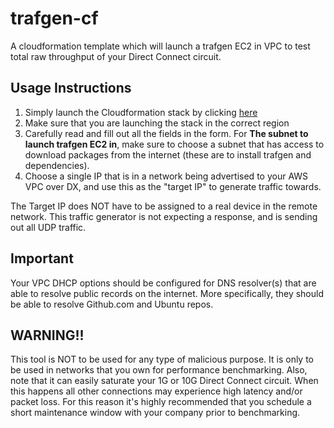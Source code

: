 # trafgen-cf
A cloudformation template which will launch a trafgen EC2 in VPC to test total raw throughput of your Direct Connect circuit.

## Usage Instructions 
1) Simply launch the Cloudformation stack by clicking <a href="https://console.aws.amazon.com/cloudformation/home?#/stacks/new?stackName=trafgen-cf&templateURL=https://s3-us-west-2.amazonaws.com/trafgen-cf/trafgen-cf.json">here</a>
2) Make sure that you are launching the stack in the correct region
3) Carefully read and fill out all the fields in the form. For __The subnet to launch trafgen EC2 in__, make sure to choose a subnet that has access to download packages from the internet (these are to install trafgen and dependencies). 
4) Choose a single IP that is in a network being advertised to your AWS VPC over DX, and use this as the "target IP" to generate traffic towards. 

The Target IP does NOT have to be assigned to a real device in the remote network. This traffic generator is not expecting a response, and is sending out all UDP traffic.

## Important
Your VPC DHCP options should be configured for DNS resolver(s) that are able to resolve public records on the internet. More specifically, they should be able to resolve Github.com and Ubuntu repos.

## WARNING!!
This tool is NOT to be used for any type of malicious purpose. It is only to be used in networks that you own for performance benchmarking. Also, note that it can easily saturate your 1G or 10G Direct Connect circuit. When this happens all other connections may experience high latency and/or packet loss. For this reason it's highly recommended that you schedule a short maintenance window with your company prior to benchmarking.

